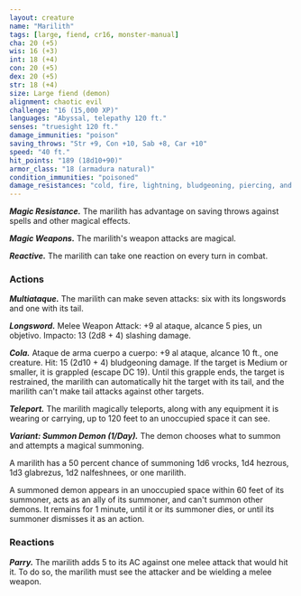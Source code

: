 ```yaml
---
layout: creature
name: "Marilith"
tags: [large, fiend, cr16, monster-manual]
cha: 20 (+5)
wis: 16 (+3)
int: 18 (+4)
con: 20 (+5)
dex: 20 (+5)
str: 18 (+4)
size: Large fiend (demon)
alignment: chaotic evil
challenge: "16 (15,000 XP)"
languages: "Abyssal, telepathy 120 ft."
senses: "truesight 120 ft."
damage_immunities: "poison"
saving_throws: "Str +9, Con +10, Sab +8, Car +10"
speed: "40 ft."
hit_points: "189 (18d10+90)"
armor_class: "18 (armadura natural)"
condition_immunities: "poisoned"
damage_resistances: "cold, fire, lightning, bludgeoning, piercing, and slashing from nonmagical weapons"
---
```


***Magic Resistance.*** The marilith has advantage on saving throws against spells and other magical effects.

***Magic Weapons.*** The marilith's weapon attacks are magical.

***Reactive.*** The marilith can take one reaction on every turn in combat.

### Actions

***Multiataque.*** The marilith can make seven attacks: six with its longswords and one with its tail.

***Longsword.*** Melee Weapon Attack: +9 al ataque, alcance 5 pies, un objetivo. Impacto: 13 (2d8 + 4) slashing damage.

***Cola.*** Ataque de arma cuerpo a cuerpo: +9 al ataque, alcance 10 ft., one creature. Hit: 15 (2d10 + 4) bludgeoning damage. If the target is Medium or smaller, it is grappled (escape DC 19). Until this grapple ends, the target is restrained, the marilith can automatically hit the target with its tail, and the marilith can't make tail attacks against other targets.

***Teleport.*** The marilith magically teleports, along with any equipment it is wearing or carrying, up to 120 feet to an unoccupied space it can see.

***Variant: Summon Demon (1/Day).*** The demon chooses what to summon and attempts a magical summoning.

A marilith has a 50 percent chance of summoning 1d6 vrocks, 1d4 hezrous, 1d3 glabrezus, 1d2 nalfeshnees, or one marilith.

A summoned demon appears in an unoccupied space within 60 feet of its summoner, acts as an ally of its summoner, and can't summon other demons. It remains for 1 minute, until it or its summoner dies, or until its summoner dismisses it as an action.

### Reactions

***Parry.*** The marilith adds 5 to its AC against one melee attack that would hit it. To do so, the marilith must see the attacker and be wielding a melee weapon.